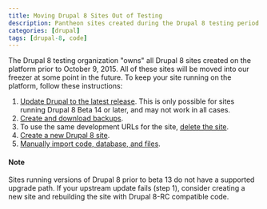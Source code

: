 ```yaml
---
title: Moving Drupal 8 Sites Out of Testing
description: Pantheon sites created during the Drupal 8 testing period will be deleted at some point in the future. Follow these instructions to keep your site on the platform.
categories: [drupal]
tags: [drupal-8, code]
---
```

The Drupal 8 testing organization "owns" all Drupal 8 sites created on the platform prior to October 9, 2015. All of these sites will be moved into our freezer at some point in the future. To keep your site running on the platform, follow these instructions:

1. [Update Drupal to the latest release](/docs/upstream-updates). This is only possible for sites running Drupal 8 Beta 14 or later, and may not work in all cases.
2. [Create and download backups](/docs/backups).
3. To use the same development URLs for the site, [delete the site](/docs/delete-site/).
4. [Create a new Drupal 8 site](https://dashboard.pantheon.io/sites/create). 
5. [Manually import code, database, and files](/docs/manual-import).

<div class="alert alert-info" role="alert">
<h4>Note</h4>
Sites running versions of Drupal 8 prior to beta 13 do not have a supported upgrade path. If your upstream update fails (step 1), consider creating a new site and rebuilding the site with Drupal 8-RC compatible code.
</div>
